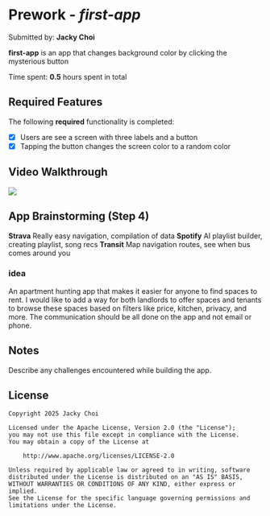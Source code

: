 # Prework - *first-app*

Submitted by: **Jacky Choi**

**first-app** is an app that changes background color by clicking the mysterious button

Time spent: **0.5** hours spent in total

## Required Features

The following **required** functionality is completed:

- [X] Users are see a screen with three labels and a button
- [X] Tapping the button changes the screen color to a random color

## Video Walkthrough

![](https://imgur.com/a/HawCNuk)

## App Brainstorming (Step 4)

**Strava** Really easy navigation, compilation of data
**Spotify** AI playlist builder, creating playlist, song recs
**Transit** Map navigation routes, see when bus comes around you

### idea 

An apartment hunting app that makes it easier for anyone to find spaces to rent. I would like to add a way for both landlords to offer spaces and tenants to browse these spaces based on filters like price, kitchen, privacy, and more. The communication should be all done on the app and not email or phone.

## Notes

Describe any challenges encountered while building the app.

## License

    Copyright 2025 Jacky Choi

    Licensed under the Apache License, Version 2.0 (the "License");
    you may not use this file except in compliance with the License.
    You may obtain a copy of the License at

        http://www.apache.org/licenses/LICENSE-2.0

    Unless required by applicable law or agreed to in writing, software
    distributed under the License is distributed on an "AS IS" BASIS,
    WITHOUT WARRANTIES OR CONDITIONS OF ANY KIND, either express or implied.
    See the License for the specific language governing permissions and
    limitations under the License.